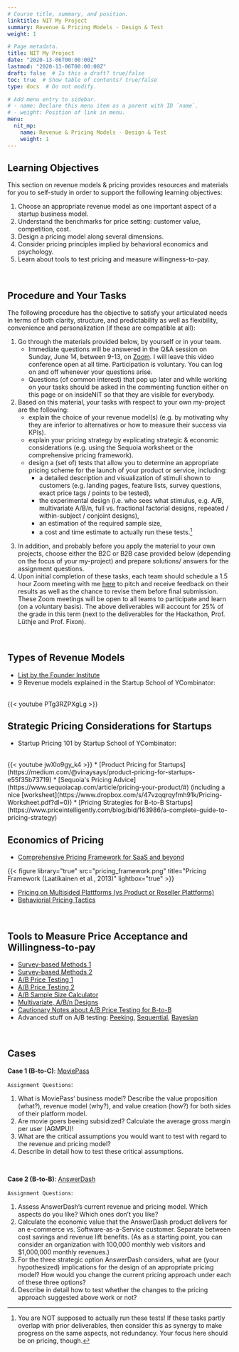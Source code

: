 ```yaml
---
# Course title, summary, and position.
linktitle: NIT My Project
summary: Revenue & Pricing Models - Design & Test
weight: 1

# Page metadata.
title: NIT My Project
date: "2020-13-06T00:00:00Z"
lastmod: "2020-13-06T00:00:00Z"
draft: false  # Is this a draft? true/false
toc: true  # Show table of contents? true/false
type: docs  # Do not modify.

# Add menu entry to sidebar.
# - name: Declare this menu item as a parent with ID `name`.
# - weight: Position of link in menu.
menu:
  nit_mp:
    name: Revenue & Pricing Models - Design & Test
    weight: 1
---
```


## Learning Objectives

This section on revenue models & pricing provides resources and materials for you to self-study in order to support the following learning objectives:
1. Choose an appropriate revenue model as one important aspect of a startup business model.
2. Understand the benchmarks for price setting: customer value, competition, cost.
3. Design a pricing model along several dimensions.
4. Consider pricing principles implied by behavioral economics and psychology.
5. Learn about tools to test pricing and measure willingness-to-pay.

<br/>

## Procedure and Your Tasks

The following procedure has the objective to satisfy your articulated needs in terms of both clarity, structure, and predictability as well as flexibility, convenience and personalization (if these are compatible at all):
1. Go through the materials provided below, by yourself or in your team. 
	- Immediate questions will be answered in the Q&A session on Sunday, June 14, between 9-13, on [Zoom](https://tuhh.zoom.us/j/8013501889). I will leave this video conference open at all time. Participation is voluntary. You can log on and off whenever your questions arise. 
	- Questions (of common interest) that pop up later and while working on your tasks should be asked in the commenting function either on this page or on insideNIT so that they are visible for everybody.
2. Based on this material, your tasks with respect to your own my-project are the following:
	- explain the choice of your revenue model(s) (e.g. by motivating why they are inferior to alternatives or how to measure their success via KPIs).
	- explain your pricing strategy by explicating strategic & economic considerations (e.g. using the Sequoia worksheet or the comprehensive pricing framework).
	- design a (set of) tests that allow you to determine an appropriate pricing scheme for the launch of your product or service, including:
		- a detailed description and visualization of stimuli shown to customers (e.g. landing pages, feature lists, survey questions, exact price tags / points to be tested),
		- the experimental design (i.e. who sees what stimulus, e.g. A/B, multivariate A/B/n, full vs. fractional factorial designs, repeated / within-subject / conjoint designs),
		- an estimation of the required sample size,
		- a cost and time estimate to actually run these tests.[^1]
[^1]: You are NOT supposed to actually run these tests! If these tasks partly overlap with prior deliverables, then consider this as synergy to make progress on the same aspects, not redundancy. Your focus here should be on pricing, though.
3. In addition, and probably before you apply the material to your own projects, choose either the B2C or B2B case provided below (depending on the focus of your my-project) and prepare solutions/ answers for the assignment questions.
4. Upon initial completion of these tasks, each team should schedule a 1.5 hour Zoom meeting with me [here](https://docs.google.com/spreadsheets/d/13ZeDIz8DYia4TUm3yQU1ZNTLWycmFEgGcDDxBEaTSSc/edit#gid=387312941) to pitch and receive feedback on their results as well as the chance to revise them before final submission. These Zoom meetings will be open to all teams to participate and learn (on a voluntary basis). The above deliverables will account for 25% of the grade in this term (next to the deliverables for the Hackathon, Prof. Lüthje and Prof. Fixon).



<br/>

## Types of Revenue Models
* [List by the Founder Institute](https://fi.co/insight/the-10-most-popular-startup-revenue-models)
* 9 Revenue models explained in the Startup School of YCombinator:
<br/>
{{< youtube PTg3RZPXgLg >}}

<br/>

## Strategic Pricing Considerations for Startups
* Startup Pricing 101 by Startup School of YCombinator:
<br/>
{{< youtube jwXlo9gy_k4 >}}
* [Product Pricing for Startups](https://medium.com/@vinaysays/product-pricing-for-startups-e55f35b73719)
* [Sequoia's Pricing Advice](https://www.sequoiacap.com/article/pricing-your-product/#) (including a nice [worksheet](https://www.dropbox.com/s/47vzqqrqyfmh91k/Pricing-Worksheet.pdf?dl=0))
* [Pricing Strategies for B-to-B Startups](https://www.priceintelligently.com/blog/bid/163986/a-complete-guide-to-pricing-strategy)




<br/>

## Economics of Pricing
* [Comprehensive Pricing Framework for SaaS and beyond](https://www.dropbox.com/s/71zfxuxi7fklron/cloudpricing.pdf?dl=0)

{{< figure library="true" src="pricing_framework.png" title="Pricing Framework (Laatikainen et al., 2013)" lightbox="true" >}}

* [Pricing on Multisided Plattforms (vs Product or Reseller Plattforms)](https://sloanreview.mit.edu/article/strategic-decisions-for-multisided-platforms/)
* [Behaviorial Pricing Tactics](https://www.helpscout.com/blog/pricing-strategies/)

<br/>

## Tools to Measure Price Acceptance and Willingness-to-pay
- [Survey-based Methods 1](https://www.focusvision.com/blog/pricing-research-how-to-evaluate-price-perceptions-and-willingness-to-pay/) 
- [Survey-based Methods 2](https://www.quantilope.com/en/blog/whitepaper-three-great-methods-to-determine-price-acceptance) 
- [A/B Price Testing 1](https://vwo.com/blog/ab-testing-price-testing/)
- [A/B Price Testing 2](https://medium.com/analytics-vidhya/pricing-optimization-with-a-b-test-e720efe62b0)
- [A/B Sample Size Calculator](https://www.evanmiller.org/ab-testing/)
- [Multivariate, A/B/n Designs](https://cxl.com/blog/multivariate-tests/)
- [Cautionary Notes about A/B Price Testing for B-to-B](https://www.priceintelligently.com/blog/ab-test-pricing-page-strategy)
- Advanced stuff on A/B testing: [Peeking](https://www.evanmiller.org/how-not-to-run-an-ab-test.html), [Sequential](https://www.evanmiller.org/sequential-ab-testing.html), [Bayesian](https://www.evanmiller.org/bayesian-ab-testing.html)




<br/>


## Cases


**Case 1 (B-to-C)**: [MoviePass](https://www.dropbox.com/s/wmduhuj1x9bfx5z/MoviePass.pdf?dl=0)

`Assignment Questions`:
1) What is MoviePass‘ business model? Describe the value proposition (what?), revenue model (why?), and value creation (how?) for both sides of their platform model.
2) Are movie goers beeing subsidized? Calculate the average gross margin per user (AGMPU)!
3) What are the critical assumptions you would want to test with regard to the revenue and pricing model? 
4) Describe in detail how to test these critical assumptions.


<br/>

**Case 2 (B-to-B)**: [AnswerDash](https://www.dropbox.com/s/jyu705ou96sgzkp/AnswerDash.pdf?dl=0)

`Assignment Questions`:
1) Assess AnswerDash’s current revenue and pricing model. Which aspects do you like? Which ones don’t you like?
2) Calculate the economic value that the AnswerDash product delivers for an e-commerce vs. Software-as-a-Service customer. Separate between cost savings and revenue lift benefits. (As as a starting point, you can consider an organization with 100,000 monthly web visitors and $1,000,000 monthly revenues.) 
3) For the three strategic option AnswerDash considers, what are (your hypothesized) implications for the design of an appropriate pricing model? How would you change the current pricing approach under each of these three options?
4) Describe in detail how to test whether the changes to the pricing approach suggested above work or not? 

